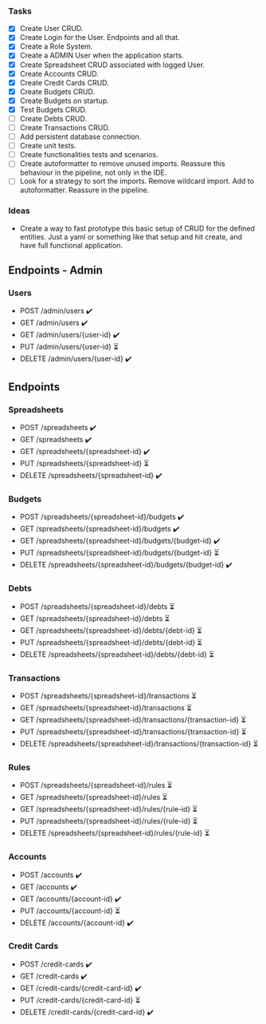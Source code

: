 ### Tasks

- [x] Create User CRUD.
- [x] Create Login for the User. Endpoints and all that.
- [x] Create a Role System.
- [x] Create a ADMIN User when the application starts.
- [x] Create Spreadsheet CRUD associated with logged User.
- [x] Create Accounts CRUD.
- [x] Create Credit Cards CRUD.
- [x] Create Budgets CRUD.
- [x] Create Budgets on startup.
- [x] Test Budgets CRUD.
- [ ] Create Debts CRUD.
- [ ] Create Transactions CRUD.
- [ ] Add persistent database connection.
- [ ] Create unit tests.
- [ ] Create functionalities tests and scenarios.
- [ ] Create autoformatter to remove unused imports. Reassure this behaviour in the pipeline, not only in the IDE.
- [ ] Look for a strategy to sort the imports. Remove wildcard import. Add to autoformatter. Reassure in the pipeline.

### Ideas

- Create a way to fast prototype this basic setup of CRUD for the defined entities. Just a yaml or something like that setup and hit create, and have full functional application.

## Endpoints - Admin

### Users

- POST /admin/users ✔️
- GET  /admin/users ✔️
- GET  /admin/users/{user-id} ✔️
- PUT  /admin/users/{user-id} ⏳
- DELETE /admin/users/{user-id} ✔️

## Endpoints

### Spreadsheets

- POST  /spreadsheets ✔️
- GET  /spreadsheets ✔️
- GET  /spreadsheets/{spreadsheet-id} ✔️
- PUT  /spreadsheets/{spreadsheet-id} ⏳
- DELETE /spreadsheets/{spreadsheet-id} ✔️

### Budgets

- POST  /spreadsheets/{spreadsheet-id}/budgets  ✔️
- GET  /spreadsheets/{spreadsheet-id}/budgets  ✔️
- GET  /spreadsheets/{spreadsheet-id}/budgets/{budget-id}  ✔️
- PUT  /spreadsheets/{spreadsheet-id}/budgets/{budget-id} ⏳
- DELETE /spreadsheets/{spreadsheet-id}/budgets/{budget-id}  ✔️

### Debts

- POST  /spreadsheets/{spreadsheet-id}/debts ⏳
- GET  /spreadsheets/{spreadsheet-id}/debts ⏳
- GET  /spreadsheets/{spreadsheet-id}/debts/{debt-id} ⏳
- PUT  /spreadsheets/{spreadsheet-id}/debts/{debt-id} ⏳
- DELETE /spreadsheets/{spreadsheet-id}/debts/{debt-id} ⏳

### Transactions

- POST  /spreadsheets/{spreadsheet-id}/transactions ⏳
- GET  /spreadsheets/{spreadsheet-id}/transactions ⏳
- GET  /spreadsheets/{spreadsheet-id}/transactions/{transaction-id} ⏳
- PUT  /spreadsheets/{spreadsheet-id}/transactions/{transaction-id} ⏳
- DELETE /spreadsheets/{spreadsheet-id}/transactions/{transaction-id} ⏳

### Rules

- POST  /spreadsheets/{spreadsheet-id}/rules ⏳
- GET  /spreadsheets/{spreadsheet-id}/rules ⏳
- GET  /spreadsheets/{spreadsheet-id}/rules/{rule-id} ⏳
- PUT  /spreadsheets/{spreadsheet-id}/rules/{rule-id} ⏳
- DELETE /spreadsheets/{spreadsheet-id}/rules/{rule-id} ⏳

### Accounts

- POST  /accounts ✔️
- GET  /accounts ✔️
- GET  /accounts/{account-id} ✔️
- PUT  /accounts/{account-id} ⏳
- DELETE /accounts/{account-id} ✔️

### Credit Cards

- POST  /credit-cards ✔️
- GET  /credit-cards ✔️
- GET  /credit-cards/{credit-card-id} ✔️
- PUT  /credit-cards/{credit-card-id} ⏳
- DELETE /credit-cards/{credit-card-id} ✔️

